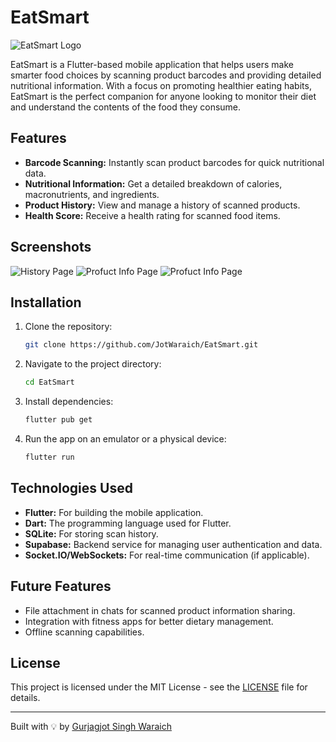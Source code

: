 # EatSmart

![EatSmart Logo](./lib/pictures/logo.webp)

EatSmart is a Flutter-based mobile application that helps users make smarter food choices by scanning product barcodes and providing detailed nutritional information. With a focus on promoting healthier eating habits, EatSmart is the perfect companion for anyone looking to monitor their diet and understand the contents of the food they consume.

## Features

- **Barcode Scanning:** Instantly scan product barcodes for quick nutritional data.
- **Nutritional Information:** Get a detailed breakdown of calories, macronutrients, and ingredients.
- **Product History:** View and manage a history of scanned products.
- **Health Score:** Receive a health rating for scanned food items.

## Screenshots

![History Page](./lib/pictures/screenshorts/Screenshot_1727932178.png)
![Profuct Info Page](./lib/pictures/screenshorts/Screenshot_1727932168.png)
![Profuct Info Page](./lib/pictures/screenshorts/Screenshot_1727932154.png)

## Installation

1. Clone the repository:
   ```bash
   git clone https://github.com/JotWaraich/EatSmart.git
   ```
2. Navigate to the project directory:
   ```bash
   cd EatSmart
   ```
3. Install dependencies:
   ```bash
   flutter pub get
   ```
4. Run the app on an emulator or a physical device:
   ```bash
   flutter run
   ```

## Technologies Used

- **Flutter:** For building the mobile application.
- **Dart:** The programming language used for Flutter.
- **SQLite:** For storing scan history.
- **Supabase:** Backend service for managing user authentication and data.
- **Socket.IO/WebSockets:** For real-time communication (if applicable).

## Future Features

- File attachment in chats for scanned product information sharing.
- Integration with fitness apps for better dietary management.
- Offline scanning capabilities.

## License

This project is licensed under the MIT License - see the [LICENSE](LICENSE) file for details.

---

Built with 💡 by [Gurjagjot Singh Waraich](https://github.com/JotWaraich)
